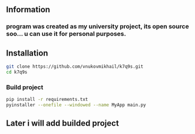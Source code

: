 ## Information

### program was created as my university project, its open source soo... u can use it for personal purposes. 

## Installation

```bash
git clone https://github.com/vnukovmikhail/k7q9s.git
cd k7q9s
```

### Build project

```bash
pip install -r requirements.txt
pyinstaller --onefile --windowed --name MyApp main.py
```

## Later i will add builded project